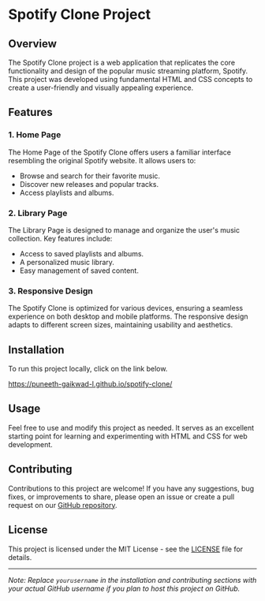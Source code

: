 # Spotify Clone Project

## Overview

The Spotify Clone project is a web application that replicates the core functionality and design of the popular music streaming platform, Spotify. This project was developed using fundamental HTML and CSS concepts to create a user-friendly and visually appealing experience.

## Features

### 1. Home Page

The Home Page of the Spotify Clone offers users a familiar interface resembling the original Spotify website. It allows users to:

- Browse and search for their favorite music.
- Discover new releases and popular tracks.
- Access playlists and albums.

### 2. Library Page

The Library Page is designed to manage and organize the user's music collection. Key features include:

- Access to saved playlists and albums.
- A personalized music library.
- Easy management of saved content.

### 3. Responsive Design

The Spotify Clone is optimized for various devices, ensuring a seamless experience on both desktop and mobile platforms. The responsive design adapts to different screen sizes, maintaining usability and aesthetics.

## Installation

To run this project locally, click on the link below.

https://puneeth-gaikwad-l.github.io/spotify-clone/

## Usage

Feel free to use and modify this project as needed. It serves as an excellent starting point for learning and experimenting with HTML and CSS for web development.

## Contributing

Contributions to this project are welcome! If you have any suggestions, bug fixes, or improvements to share, please open an issue or create a pull request on our [GitHub repository](https://github.com/yourusername/spotify-clone).

## License

This project is licensed under the MIT License - see the [LICENSE](LICENSE) file for details.

---

*Note: Replace `yourusername` in the installation and contributing sections with your actual GitHub username if you plan to host this project on GitHub.*
